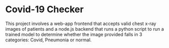 # Covid-19 Checker

This project involves a web-app frontend that accepts valid chest x-ray images of patients and a node.js backend that runs a python script to run a trained model to determine whether the image provided falls in 3 categories: Covid, Pneumonia or normal.